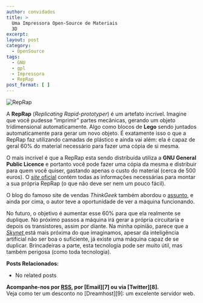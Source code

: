 ```yaml
---
author: convidados
title: >
  Uma Impressora Open-Source de Materiais
  3D
excerpt:
layout: post
category:
  - OpenSource
tags:
  - GNU
  - gpl
  - Impressora
  - RepRap
post_format: [ ]
---
```

![RepRap][1]

A **RepRap** (*Replicating Rapid-prototyper*) é um artefato incrível. Imagine que você pudesse “imprimir” partes mecânicas, gerando um objeto tridimensional automaticamente. Algo como blocos de **Lego** sendo juntados automaticamente para gerar um novo objeto. É exatamente isso o que a RepRap faz utilizando camadas de plástico e ainda vai além: ela é capaz de geral 60% do material necessário para fazer uma cópia de si mesma. 

O mais incrível é que a RepRap esta sendo distribuída utiliza a **GNU General Public Licence** e portanto você pode fazer uma cópia da mesma e distribuir para quem você quiser, gastando apenas o custo do material (cerca de 500 euros). O [*site* oficial][2] contém todas as informações necessárias para montar a sua própria RepRap (o que não deve ser nem um pouco fácil). 

O blog do famoso site de vendas *ThinkGeek* também abordou o [assunto][3], e ainda por cima, o autor teve a oportunidade de ver a máquina funcionando. 

No futuro, o objetivo é aumentar esse 60% para que ela realmente se duplique. No próximo passos a máquina irá gerar a própria circuitaria e depois os transistores, assim por diante. Na minha opinião, parece que a [*Skynet* ][4] está mais próxima do que imaginamos, apesar da inteligência artificial não ser boa o suficiente, já existe uma máquina capaz de se duplicar. Brincadeiras a parte, esta tecnologia pode ser muito útil, mas também perigosa (como toda tecnologia). 

**Posts Relacionados:** 
*   No related posts









**Acompanhe-nos por [ RSS][6], por [Email][7] ou via [Twitter][8].**  
Veja como ter um desconto no [Dreamhost][9]: um excelente servidor web.

 [1]: http://vidageek.net/wp-content/uploads/2008/09/reprap.jpg
 [2]: http://dev.www.reprap.org/bin/view/Main/WebHome "site oficial da RepRap"
 [3]: http://www.thinkgeek.com/blog/2008/08/the-shape-of-things-to-come.html "assunto"
 [4]: http://en.wikipedia.org/wiki/Skynet_(Terminator) "Skynet na Wikipedia"
 [5]: https://twitter.com/share
 [6]: http://feeds.feedburner.com/VidaGeek




